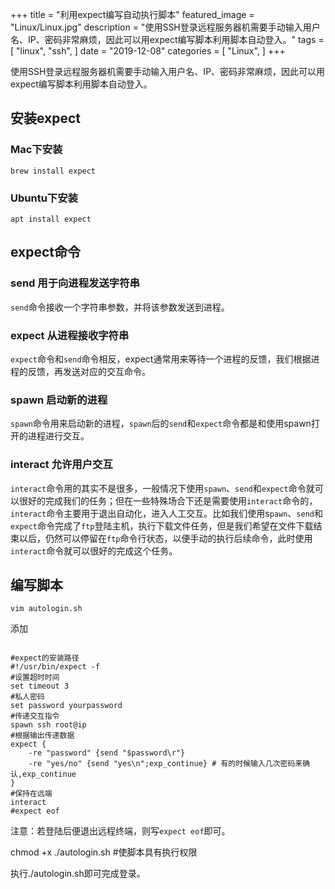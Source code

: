 +++
title = "利用expect编写自动执行脚本"
featured_image = "Linux/Linux.jpg"
description = "使用SSH登录远程服务器机需要手动输入用户名、IP、密码非常麻烦，因此可以用expect编写脚本利用脚本自动登入。"
tags = [
    "linux",
    "ssh",
]
date = "2019-12-08"
categories = [
    "Linux",
]
+++

使用SSH登录远程服务器机需要手动输入用户名、IP、密码非常麻烦，因此可以用expect编写脚本利用脚本自动登入。

## 安装expect
### Mac下安装
```
brew install expect
```
### Ubuntu下安装
```
apt install expect
```
## expect命令

### send 用于向进程发送字符串
`send`命令接收一个字符串参数，并将该参数发送到进程。
### expect 从进程接收字符串
`expect`命令和`send`命令相反，expect通常用来等待一个进程的反馈，我们根据进程的反馈，再发送对应的交互命令。
### spawn 启动新的进程
`spawn`命令用来启动新的进程，`spawn`后的`send`和`expect`命令都是和使用spawn打开的进程进行交互。
### interact 允许用户交互
`interact`命令用的其实不是很多，一般情况下使用`spawn`、`send`和`expect`命令就可以很好的完成我们的任务；但在一些特殊场合下还是需要使用`interact`命令的，`interact`命令主要用于退出自动化，进入人工交互。比如我们使用s`pawn`、`send`和`expect`命令完成了`ftp`登陆主机，执行下载文件任务，但是我们希望在文件下载结束以后，仍然可以停留在`ftp`命令行状态，以便手动的执行后续命令，此时使用`interact`命令就可以很好的完成这个任务。

## 编写脚本
```
vim autologin.sh
```
添加
```

#expect的安装路径
#!/usr/bin/expect -f
#设置超时时间 
set timeout 3
#私人密码
set password yourpassword
#传递交互指令
spawn ssh root@ip
#根据输出传递数据
expect {
    -re "password" {send "$password\r"}
    -re "yes/no" {send "yes\n";exp_continue} # 有的时候输入几次密码来确认,exp_continue
}
#保持在远端  
interact
#expect eof
```
注意：若登陆后便退出远程终端，则写`expect eof`即可。

chmod +x ./autologin.sh  #使脚本具有执行权限

执行./autologin.sh即可完成登录。

